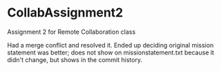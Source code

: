 # CollabAssignment2
Assignment 2 for Remote Collaboration class

Had a merge conflict and resolved it. Ended up deciding original mission statement was better; does not show on missionstatement.txt because it didn't change, but shows in the commit history.